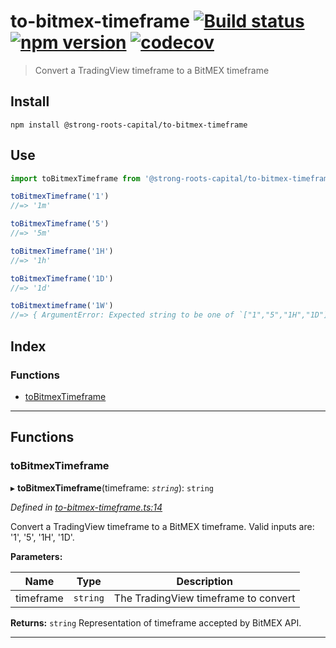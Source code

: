 
to-bitmex-timeframe [![Build status](https://travis-ci.org/strong-roots-capital/to-bitmex-timeframe.svg?branch=master)](https://travis-ci.org/strong-roots-capital/to-bitmex-timeframe) [![npm version](https://img.shields.io/npm/v/@strong-roots-capital/to-bitmex-timeframe.svg?style=flat)](https://www.npmjs.com/package/@strong-roots-capital/to-bitmex-timeframe) [![codecov](https://codecov.io/gh/strong-roots-capital/to-bitmex-timeframe/branch/master/graph/badge.svg)](https://codecov.io/gh/strong-roots-capital/to-bitmex-timeframe)
===================================================================================================================================================================================================================================================================================================================================================================================================================================================================================================================================================

> Convert a TradingView timeframe to a BitMEX timeframe

Install
-------

```shell
npm install @strong-roots-capital/to-bitmex-timeframe
```

Use
---

```typescript
import toBitmexTimeframe from '@strong-roots-capital/to-bitmex-timeframe'

toBitmexTimeframe('1')
//=> '1m'

toBitmexTimeframe('5')
//=> '5m'

toBitmexTimeframe('1H')
//=> '1h'

toBitmexTimeframe('1D')
//=> '1d'

toBitmextimeframe('1W')
//=> { ArgumentError: Expected string to be one of `["1","5","1H","1D"]`, got `1W` }
```

## Index

### Functions

* [toBitmexTimeframe](#tobitmextimeframe)

---

## Functions

<a id="tobitmextimeframe"></a>

###  toBitmexTimeframe

▸ **toBitmexTimeframe**(timeframe: *`string`*): `string`

*Defined in [to-bitmex-timeframe.ts:14](https://github.com/strong-roots-capital/to-bitmex-timeframe/blob/76762f7/src/to-bitmex-timeframe.ts#L14)*

Convert a TradingView timeframe to a BitMEX timeframe. Valid inputs are: '1', '5', '1H', '1D'.

**Parameters:**

| Name | Type | Description |
| ------ | ------ | ------ |
| timeframe | `string` |  The TradingView timeframe to convert |

**Returns:** `string`
Representation of timeframe accepted by BitMEX API.

___

